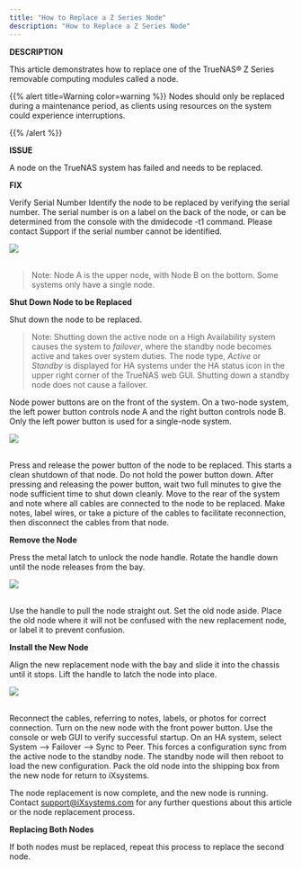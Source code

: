 ```yaml
---
title: "How to Replace a Z Series Node"
description: "How to Replace a Z Series Node"
---
```


**DESCRIPTION**

This article demonstrates how to replace one of the TrueNAS® Z Series removable computing modules called a node.

{{% alert title=Warning color=warning %}}
Nodes should only be replaced during a maintenance period, as clients using resources on the system could experience interruptions.

{{% /alert %}}

**ISSUE**

A node on the TrueNAS system has failed and needs to be replaced.

**FIX**

Verify Serial Number
Identify the node to be replaced by verifying the serial number. The serial number is on a label on the back of the node, or can be determined from the console with the dmidecode -t1 command. Please contact Support if the serial number cannot be identified.

<img src="/images/z-series-node-1.PNG">
<br><br>

> Note:  Node A is the upper node, with Node B on the bottom. Some systems only have a single node.

**Shut Down Node to be Replaced**

Shut down the node to be replaced.

> Note: Shutting down the active node on a High Availability system causes the system to *failover*, where the standby node becomes active and takes over system duties.  The node type, *Active* or *Standby* is displayed for HA systems under  the HA status icon in the upper right corner of the TrueNAS web GUI. Shutting down a standby node does not cause a failover.

Node power buttons are on the front of the system. On a two-node system, the left power button controls node A and the right button controls node B. Only the left power button is used for a single-node system.

<img src="/images/z-series-node-2.PNG">
<br><br>

Press and release the power button of the node to be replaced. This starts a clean shutdown of that node. Do not hold the power button down. After pressing and releasing the power button, wait two full minutes to give the node sufficient time to shut down cleanly.  Move to the rear of the system and note where all cables are connected to the node to be replaced. Make notes, label wires, or take a picture of the cables to facilitate reconnection, then disconnect the cables from that node.

**Remove the Node**

Press the metal latch to unlock the node handle. Rotate the handle down until the node releases from the bay.

<img src="/images/z-series-node-3.PNG">
<br><br>


Use the handle to pull the node straight out. Set the old node aside. Place the old node where it will not be confused with the new replacement node, or label it to prevent confusion.

**Install the New Node**

Align the new replacement node with the bay and slide it into the chassis until it stops. Lift the handle to latch the node into place.

<img src="/images/z-series-node-4.PNG">
<br><br>

Reconnect the cables, referring to notes, labels, or photos for correct connection. Turn on the new node with the front power button. Use the console or web GUI to verify successful startup. On an HA system, select System –> Failover –> Sync to Peer. This forces a configuration sync from the active node to the standby node. The standby node will then reboot to load the new configuration.  Pack the old node into the shipping box from the new node for return to iXsystems.

The node replacement is now complete, and the new node is running. Contact support@iXsystems.com for any further questions about this article or the node replacement process.

**Replacing Both Nodes**

If both nodes must be replaced, repeat this process to replace the second node.
